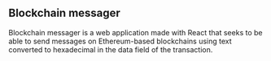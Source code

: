 ## Blockchain messager

Blockchain messager is a web application made with React that seeks to be able to send messages on Ethereum-based blockchains using text converted to hexadecimal in the data field of the transaction.



